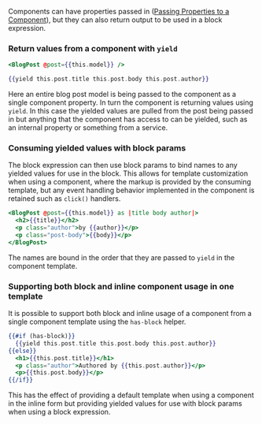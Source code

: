 Components can have properties passed in ([Passing Properties to a Component](../passing-properties-to-a-component/)),
but they can also return output to be used in a block expression.

### Return values from a component with `yield`

```handlebars {data-filename=app/templates/index.hbs}
<BlogPost @post={{this.model}} />
```

```handlebars {data-filename=app/templates/components/blog-post.hbs}
{{yield this.post.title this.post.body this.post.author}}
```

Here an entire blog post model is being passed to the component as a single component property.
In turn the component is returning values using `yield`.
In this case the yielded values are pulled from the post being passed in
but anything that the component has access to can be yielded, such as an internal property or something from a service.

### Consuming yielded values with block params

The block expression can then use block params to bind names to any yielded values for use in the block.
This allows for template customization when using a component,
where the markup is provided by the consuming template,
but any event handling behavior implemented in the component is retained such as `click()` handlers.

```handlebars {data-filename=app/templates/index.hbs}
<BlogPost @post={{this.model}} as |title body author|>
  <h2>{{title}}</h2>
  <p class="author">by {{author}}</p>
  <p class="post-body">{{body}}</p>
</BlogPost>
```

The names are bound in the order that they are passed to `yield` in the component template.

### Supporting both block and inline component usage in one template

It is possible to support both block and inline usage of a component from a single component template
using the `has-block` helper.

```handlebars {data-filename=app/templates/components/blog-post.hbs}
{{#if (has-block)}}
  {{yield this.post.title this.post.body this.post.author}}  
{{else}}
  <h1>{{this.post.title}}</h1>
  <p class="author">Authored by {{this.post.author}}</p>
  <p>{{this.post.body}}</p>
{{/if}}
```

This has the effect of providing a default template when using a component in the inline form
but providing yielded values for use with block params when using a block expression.
